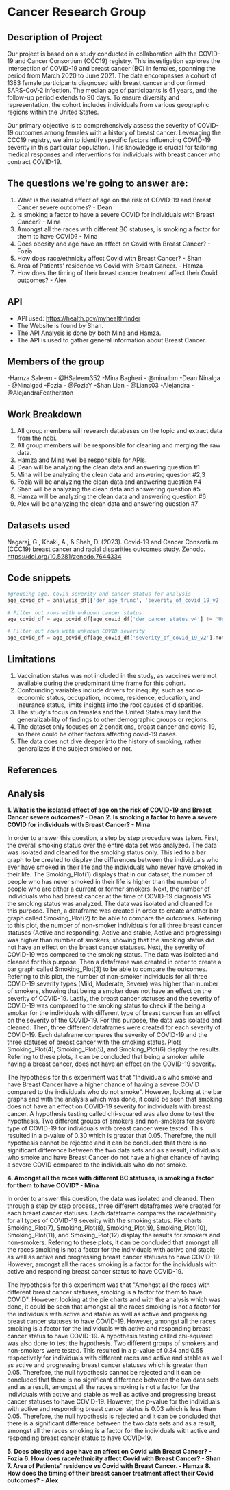 # Cancer Research Group

## Description of Project

Our project is based on a study conducted in collaboration with the COVID-19 and Cancer Consortium (CCC19) registry. This investigation explores the intersection of COVID-19 and breast cancer (BC) in females, spanning the period from March 2020 to June 2021. The data encompasses a cohort of 1383 female participants diagnosed with breast cancer and confirmed SARS-CoV-2 infection. The median age of participants is 61 years, and the follow-up period extends to 90 days. To ensure diversity and representation, the cohort includes individuals from various geographic regions within the United States.

Our primary objective is to comprehensively assess the severity of COVID-19 outcomes among females with a history of breast cancer. Leveraging the CCC19 registry, we aim to identify specific factors influencing COVID-19 severity in this particular population. This knowledge is crucial for tailoring medical responses and interventions for individuals with breast cancer who contract COVID-19.

## The questions we're going to answer are:
1. What is the isolated effect of age on the risk of COVID-19 and Breast Cancer severe outcomes? - Dean 
2. Is smoking a factor to have a severe COVID for individuals with Breast Cancer? - Mina
3. Amongst all the races with different BC statuses, is smoking a factor for them to have COVID? - Mina
4. Does obesity and age have an affect on Covid with Breast Cancer? - Fozia
5. How does race/ethnicity affect Covid with Breast Cancer? - Shan
6. Area of Patients' residence vs Covid with Breast Cancer. - Hamza
7. How does the timing of their breast cancer treatment affect their Covid outcomes? - Alex

## API
- API used: https://health.gov/myhealthfinder
- The Website is found by Shan.
- The API Analysis is done by both Mina and Hamza.
- The API is used to gather general information about Breast Cancer. 

## Members of the group
-Hamza Saleem - @HSaleem352
-Mina Bagheri - @minalbm
-Dean Ninalga - @Ninalgad 
-Fozia - @FoziaY
-Shan Lian - @Lians03
-Alejandra - @AlejandraFeatherston

## Work Breakdown 
1. All group members will research databases on the topic and extract data from the ncbi.
2. All group members will be responsible for cleaning and merging the raw data.
3. Hamza and Mina well be responsible for APIs.
4. Dean will be analyzing the clean data and answering question #1
5. Mina will be analyzing the clean data and answering question #2,3
6. Fozia will be analyzing the clean data and answering question #4
7. Shan will be analyzing the clean data and answering question #5
8. Hamza will be analyzing the clean data and answering question #6
9. Alex will be analyzing the clean data and answering question #7
  
## Datasets used 
Nagaraj, G., Khaki, A., & Shah, D. (2023). Covid-19 and Cancer Consortium (CCC19) breast cancer and racial disparities outcomes study. Zenodo. https://doi.org/10.5281/zenodo.7644334

## Code snippets
```python
#grouping age, Covid severity and cancer status for analysis 
age_covid_df = analysis_df[['der_age_trunc', 'severity_of_covid_19_v2', 'der_cancer_status_v4']]

# Filter out rows with unknown cancer status
age_covid_df = age_covid_df[age_covid_df['der_cancer_status_v4'] != 'Unknown']

# Filter out rows with unknown COVID severity
age_covid_df = age_covid_df[age_covid_df['severity_of_covid_19_v2'].notna()]

``` 

## Limitations
1. Vaccination status was not included in the study, as vaccines were not available during the predominant time frame for this cohort.
2. Confounding variables include drivers for inequity, such as socio-economic status, occupation, income, residence, education, and insurance status, limits insights into the root causes of disparities.
3. The study's focus on females and the United States may limit the generalizability of findings to other demographic groups or regions.
4. The dataset only focuses on 2 conditions, breast cancer and covid-19, so there could be other factors affecting covid-19 cases.
5. The data does not dive deeper into the history of smoking, rather generalizes if the subject smoked or not.

## References 

## Analysis 

**1. What is the isolated effect of age on the risk of COVID-19 and Breast Cancer severe outcomes? - Dean** 
**2. Is smoking a factor to have a severe COVID for individuals with Breast Cancer? - Mina**

  In order to answer this question, a step by step procedure was taken. First, the overall smoking status over the entire data set was analyzed. The data was isolated and cleaned for the smoking status only. This led to a bar graph to be created to display the differences between the individuals who ever have smoked in their life and the individuals who never have smoked in their life. The Smoking_Plot(1) displays that in our dataset, the number of people who has never smoked in their life is higher than the number of people who are either a current or former smokers. Next, the number of individuals who had breast cancer at the time of COVID-19 diagnosis VS. the smoking status was analyzed. The data was isolated and cleaned for this purpose. Then, a dataframe was created in order to create another bar graph called Smoking_Plot(2) to be able to compare the outcomes. Refering to this plot, the number of non-smoker individuals for all three breast cancer statuses (Active and responding, Active and stable, Active and progressing) was higher than number of smokers, showing that the smoking status did not have an effect on the breast cancer statuses. Next, the severity of COVID-19 was compared to the smoking status. The data was isolated and cleaned for this purpose. Then a dataframe was created in order to create a bar graph called Smoking_Plot(3) to be able to compare the outcomes. Refering to this plot, the number of non-smoker individuals for all three COVID-19 severity types (Mild, Moderate, Severe) was higher than number of smokers, showing that being a smoker does not have an effect on the severity of COVID-19. Lastly, the breast cancer statuses and the severity of COVID-19 was compared to the smoking status to check if the being a smoker for the individuals with different type of breast cancer has an effect on the severity of the COVID-19. For this purpose, the data was isolated and cleaned. Then, three different dataframes were created for each severity of COVID-19. Each dataframe compares the severity of COVID-19 and the three statuses of breast cancer with the smoking status. Plots Smoking_Plot(4), Smoking_Plot(5), and Smoking_Plot(6) display the results. Refering to these plots, it can be concluded that being a smoker while having a breast cancer, does not have an effect on the COVID-19 severity.

  The hypothesis for this experiment was that "Individuals who smoke and have Breast Cancer have a higher chance of having a severe COVID compared to the individuals who do not smoke". However, looking at the bar graphs and with the analysis which was done, it could be seen that smoking does not have an effect on COVID-19 severity for individuals with breast cancer. A hypothesis testing called chi-squared was also done to test the hypothesis. Two different groups of smokers and non-smokers for severe type of COVID-19 for individuals with breast cancer were tested. This resulted in a p-value of 0.30 which is greater that 0.05. Therefore, the null hypothesis cannot be rejected and it can be concluded that there is no significant difference between the two data sets and as a result, individuals who smoke and have Breast Cancer do not have a higher chance of having a severe COVID compared to the individuals who do not smoke.  
  
**4. Amongst all the races with different BC statuses, is smoking a factor for them to have COVID? - Mina**

  In order to answer this question, the data was isolated and cleaned. Then through a step by step process, three different dataframes were created for each breast cancer statuses. Each dataframe compares the race/ethnicity for all types of COVID-19 severity with the smoking status. Pie charts Smoking_Plot(7), Smoking_Plot(8), Smoking_Plot(9), Smoking_Plot(10), Smoking_Plot(11), and Smoking_Plot(12) display the results for smokers and non-smokers. Refering to these plots, it can be concluded that amongst all the races smoking is not a factor for the individuals with active and stable as well as active and progressing breast cancer statuses to have COVID-19. However, amongst all the races smoking is a factor for the individuals with active and responding breast cancer status to have COVID-19.

  The hypothesis for this experiment was that "Amongst all the races with different breast cancer statuses, smoking is a factor for them to have COVID". However, looking at the pie charts and with the analysis which was done, it could be seen that amongst all the races smoking is not a factor for the individuals with active and stable as well as active and progressing breast cancer statuses to have COVID-19. However, amongst all the races smoking is a factor for the individuals with active and responding breast cancer status to have COVID-19. A hypothesis testing called chi-squared was also done to test the hypothesis. Two different groups of smokers and non-smokers were tested. This resulted in a p-value of 0.34 and 0.55 respectively for individuals with different races and active and stable as well as active and progressing breast cancer statuses which is greater than 0.05. Therefore, the null hypothesis cannot be rejected and it can be concluded that there is no significant difference between the two data sets and as a result, amongst all the races smoking is not a factor for the individuals with active and stable as well as active and progressing breast cancer statuses to have COVID-19. However, the p-value for the individuals with active and responding breast cancer status is 0.03 which is less than 0.05. Therefore, the null hypothesis is rejected and it can be concluded that there is a significant difference between the two data sets and as a result, amongst all the races smoking is a factor for the individuals with active and responding breast cancer status to have COVID-19.

**5. Does obesity and age have an affect on Covid with Breast Cancer? - Fozia**
**6. How does race/ethnicity affect Covid with Breast Cancer? - Shan**
**7. Area of Patients' residence vs Covid with Breast Cancer. - Hamza**
**8. How does the timing of their breast cancer treatment affect their Covid outcomes? - Alex**















